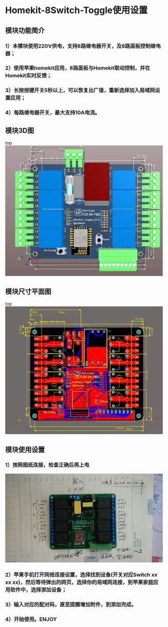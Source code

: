 # Homekit-8Switch-Toggle使用设置

## 模块功能简介

### 1）本模块使用220V供电，支持8路继电器开关，及8路面板控制继电器；
### 2）使用苹果homekit应用，8路面板与Homekit联动控制，并在Homekit实时反馈；
### 3）长按按键开关5秒以上，可以恢复出厂值，重新选择加入局域网设置应用；
### 4）每路继电器开关，最大支持10A电流。

## 模块3D图

top
![](https://github.com/xfce/Homekit-8Switch-Toggle/raw/master/img/8Switch-toggle-Homekit-2.jpg)

## 模块尺寸平面图

top
![](https://github.com/xfce/Homekit-8Switch-Toggle/raw/master/img/8Switch-toggle-Homekit-1.jpg)

## 模块使用设置

### 1）按照图纸连接，检查正确后再上电
![](https://github.com/xfce/Homekit-8Switch-Toggle/raw/master/img/8Switch-toggle-Homekit-3.jpg)

### 2）苹果手机打开网络连接设置，选择找到设备(开关对应Switch xx xx xx)，然后等待弹出的网页，选择你的局域网连接，到苹果家庭应用软件中，选择添加设备；

### 3）输入对应的配对码，直至提醒增加附件，到添加完成。

### 4）开始使用。ENJOY
